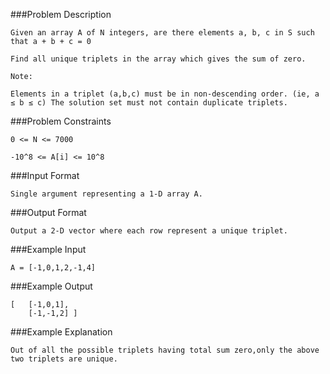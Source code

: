###Problem Description
```
Given an array A of N integers, are there elements a, b, c in S such that a + b + c = 0

Find all unique triplets in the array which gives the sum of zero.

Note:

Elements in a triplet (a,b,c) must be in non-descending order. (ie, a ≤ b ≤ c) The solution set must not contain duplicate triplets.
```


###Problem Constraints

```
0 <= N <= 7000

-10^8 <= A[i] <= 10^8
```


###Input Format

```
Single argument representing a 1-D array A.
```



###Output Format

```
Output a 2-D vector where each row represent a unique triplet.
```



###Example Input

```
A = [-1,0,1,2,-1,4]
```

###Example Output

```
[   [-1,0,1],
    [-1,-1,2] ]
```

###Example Explanation

```
Out of all the possible triplets having total sum zero,only the above two triplets are unique.
```